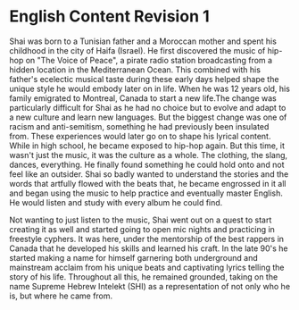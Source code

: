 # English Content Revision 1

<!-- Early Life -->

Shai was born to a Tunisian father and a Moroccan mother and spent his childhood in the city of Haifa (Israel).
He first discovered the music of hip-hop on "The Voice of Peace", a pirate radio station broadcasting from a hidden location in the Mediterranean Ocean. This combined with his father's ecelectic musical taste during these early days helped shape the unique style he would embody later on in life.
When he was 12 years old, his family emigrated to Montreal, Canada to start a new life.The change was particularly difficult for Shai as he had no choice but to evolve and adapt to a new culture and learn new languages. But the biggest change was one of racism and anti-semitism, something he had previously been insulated from. These experiences would later go on to shape his lyrical content.
While in high school, he became exposed to hip-hop again. But this time, it wasn't just the music, it was the culture as a whole. The clothing, the slang, dances, everything. He finally found something he could hold onto and not feel like an outsider.
Shai so badly wanted to understand the stories and the words that artfully flowed with the beats that, he became engrossed in it all and began using the music to help practice and eventually master English. He would listen and study with every album he could find.

<!-- Career -->

Not wanting to just listen to the music, Shai went out on a quest to start creating it as well and started going to open mic nights and practicing in freestyle cyphers. It was here, under the mentorship of the best rappers in Canada that he developed his skills and learned his craft.
In the late 90's he started making a name for himself garnering both underground and mainstream acclaim from his unique beats and captivating lyrics telling the story of his life.
Throughout all this, he remained grounded, taking on the name Supreme Hebrew Intelekt (SHI) as a representation of not only who he is, but where he came from.
